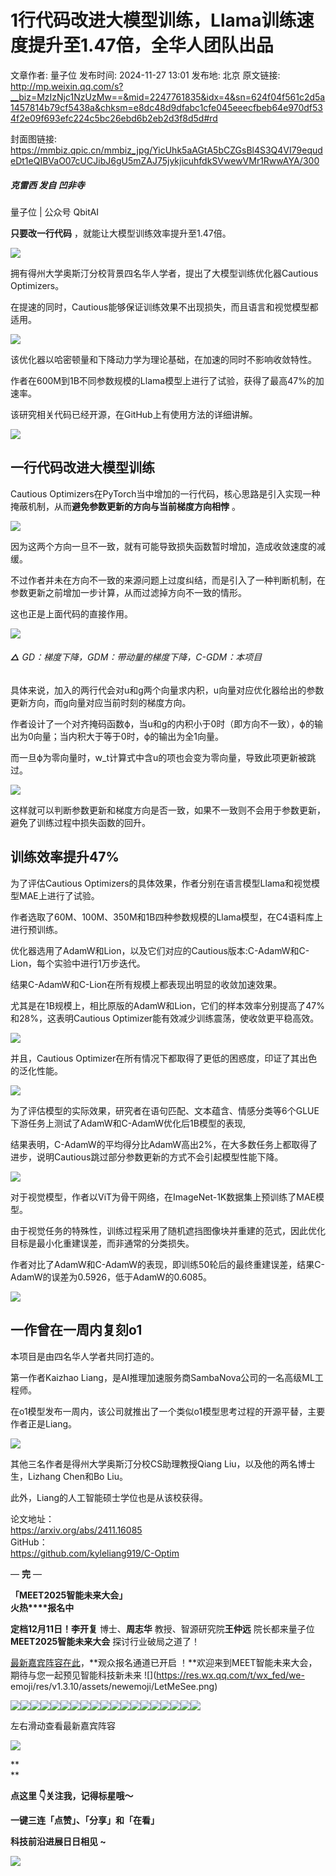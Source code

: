 # 1行代码改进大模型训练，Llama训练速度提升至1.47倍，全华人团队出品

文章作者: 量子位
发布时间: 2024-11-27 13:01
发布地: 北京
原文链接: http://mp.weixin.qq.com/s?__biz=MzIzNjc1NzUzMw==&mid=2247761835&idx=4&sn=624f04f561c2d5a1457814b79cf5438a&chksm=e8dc48d9dfabc1cfe045eeecfbeb64e970df534f2e09f693efc224c5bc26ebd6b2eb2d3f8d5d#rd

封面图链接: https://mmbiz.qpic.cn/mmbiz_jpg/YicUhk5aAGtA5bCZGsBl4S3Q4VI79equdeDt1eQIBVaO07cUCJibJ6gU5mZAJ75jykjicuhfdkSVwewVMr1RwwAYA/300

##### 克雷西 发自 凹非寺  
量子位 | 公众号 QbitAI

**只要改一行代码** ，就能让大模型训练效率提升至1.47倍。

![](https://mmbiz.qpic.cn/mmbiz_png/YicUhk5aAGtA5bCZGsBl4S3Q4VI79equd6V7ibOBuUTcJhKwhkKUTvCyicEOelWylJSV0jV9xtN3wsazGMsCicUQuQ/640?wx_fmt=png&from=appmsg)

拥有得州大学奥斯汀分校背景四名华人学者，提出了大模型训练优化器Cautious Optimizers。

在提速的同时，Cautious能够保证训练效果不出现损失，而且语言和视觉模型都适用。

![](https://mmbiz.qpic.cn/mmbiz_png/YicUhk5aAGtA5bCZGsBl4S3Q4VI79equdaxYtAiaWSmt8D8tdDsIiah42IJq5a1N3FicjOULYuYmxRDStGdlR5zibzg/640?wx_fmt=png&from=appmsg)

该优化器以哈密顿量和下降动力学为理论基础，在加速的同时不影响收敛特性。

作者在600M到1B不同参数规模的Llama模型上进行了试验，获得了最高47%的加速率。

该研究相关代码已经开源，在GitHub上有使用方法的详细讲解。

![](https://mmbiz.qpic.cn/mmbiz_png/YicUhk5aAGtA5bCZGsBl4S3Q4VI79equdrEU3EBibaYXveI2ec1Qa78W28FgmTiayUPDGveGGUYGiaicwc1h5vibK2Mg/640?wx_fmt=png&from=appmsg)

## 一行代码改进大模型训练

Cautious Optimizers在PyTorch当中增加的一行代码，核心思路是引入实现一种掩蔽机制，从而**避免参数更新的方向与当前梯度方向相悖**
。

![](https://mmbiz.qpic.cn/mmbiz_png/YicUhk5aAGtA5bCZGsBl4S3Q4VI79equd6V7ibOBuUTcJhKwhkKUTvCyicEOelWylJSV0jV9xtN3wsazGMsCicUQuQ/640?wx_fmt=png&from=appmsg)

因为这两个方向一旦不一致，就有可能导致损失函数暂时增加，造成收敛速度的减缓。

不过作者并未在方向不一致的来源问题上过度纠结，而是引入了一种判断机制，在参数更新之前增加一步计算，从而过滤掉方向不一致的情形。

这也正是上面代码的直接作用。

![](https://mmbiz.qpic.cn/mmbiz_png/YicUhk5aAGtA5bCZGsBl4S3Q4VI79equd3F2d18U5dDurP8mMNwop1mbT0TGQ4prnwpbW4IzvSe1bh1d1Oe2Svw/640?wx_fmt=png&from=appmsg)

###### **△** GD：梯度下降，GDM：带动量的梯度下降，C-GDM：本项目

具体来说，加入的两行代会对u和g两个向量求内积，u向量对应优化器给出的参数更新方向，而g向量对应当前时刻的梯度方向。

作者设计了一个对齐掩码函数ϕ，当u和g的内积小于0时（即方向不一致），ϕ的输出为0向量；当内积大于等于0时，ϕ的输出为全1向量。

而一旦ϕ为零向量时，w_t计算式中含u的项也会变为零向量，导致此项更新被跳过。

![](https://mmbiz.qpic.cn/mmbiz_png/YicUhk5aAGtA5bCZGsBl4S3Q4VI79equdm0hQMuYyOfQeoYFfvFfF3SvFlaA4UKYGrPVpwrs94UIPRv07VzZ78w/640?wx_fmt=png&from=appmsg)

这样就可以判断参数更新和梯度方向是否一致，如果不一致则不会用于参数更新，避免了训练过程中损失函数的回升。

## 训练效率提升47%

为了评估Cautious Optimizers的具体效果，作者分别在语言模型Llama和视觉模型MAE上进行了试验。

作者选取了60M、100M、350M和1B四种参数规模的Llama模型，在C4语料库上进行预训练。

优化器选用了AdamW和Lion，以及它们对应的Cautious版本:C-AdamW和C-Lion，每个实验中进行1万步迭代。

结果C-AdamW和C-Lion在所有规模上都表现出明显的收敛加速效果。

尤其是在1B规模上，相比原版的AdamW和Lion，它们的样本效率分别提高了47%和28%，这表明Cautious
Optimizer能有效减少训练震荡，使收敛更平稳高效。

![](https://mmbiz.qpic.cn/mmbiz_png/YicUhk5aAGtA5bCZGsBl4S3Q4VI79equdGBcp5XOD2CGM2CZOJUK2zkYaDUhwoUC59l52FxEkefbFMNIefPgwXw/640?wx_fmt=png&from=appmsg)

并且，Cautious Optimizer在所有情况下都取得了更低的困惑度，印证了其出色的泛化性能。

![](https://mmbiz.qpic.cn/mmbiz_png/YicUhk5aAGtA5bCZGsBl4S3Q4VI79equdcy0jFbYZfBJxPVj4rIpf2INqMuy2r3tQEBosTVLCiat6Q6frxLRE2Uw/640?wx_fmt=png&from=appmsg)

为了评估模型的实际效果，研究者在语句匹配、文本蕴含、情感分类等6个GLUE下游任务上测试了AdamW和C-AdamW优化后1B模型的表现,

结果表明，C-AdamW的平均得分比AdamW高出2%，在大多数任务上都取得了进步，说明Cautious跳过部分参数更新的方式不会引起模型性能下降。

![](https://mmbiz.qpic.cn/mmbiz_png/YicUhk5aAGtA5bCZGsBl4S3Q4VI79equdCqHC4MrjUCXAWhac8ricicIDFZMmnCxlofdcicToQr1aYWCtm4iciaZUepg/640?wx_fmt=png&from=appmsg)

对于视觉模型，作者以ViT为骨干网络，在ImageNet-1K数据集上预训练了MAE模型。

由于视觉任务的特殊性，训练过程采用了随机遮挡图像块并重建的范式，因此优化目标是最小化重建误差，而非通常的分类损失。

作者对比了AdamW和C-AdamW的表现，即训练50轮后的最终重建误差，结果C-AdamW的误差为0.5926，低于AdamW的0.6085。

![](https://mmbiz.qpic.cn/mmbiz_png/YicUhk5aAGtA5bCZGsBl4S3Q4VI79equd7icAIwD8aX6156rPs3dF6hpTUtODlNDibwbZOuCsibVag2y0pWiceqb41w/640?wx_fmt=png&from=appmsg)

## 一作曾在一周内复刻o1

本项目是由四名华人学者共同打造的。

第一作者Kaizhao Liang，是AI推理加速服务商SambaNova公司的一名高级ML工程师。

在o1模型发布一周内，该公司就推出了一个类似o1模型思考过程的开源平替，主要作者正是Liang。

![](https://mmbiz.qpic.cn/mmbiz_png/YicUhk5aAGtA5bCZGsBl4S3Q4VI79equdNxqxzicy4S1S3GcRn3lp1Tj0BrFaFfOCENicHCY6FUmh4OxJvibj7toHw/640?wx_fmt=png&from=appmsg)

其他三名作者是得州大学奥斯汀分校CS助理教授Qiang Liu，以及他的两名博士生，Lizhang Chen和Bo Liu。

此外，Liang的人工智能硕士学位也是从该校获得。

论文地址：  
https://arxiv.org/abs/2411.16085  
GitHub：  
https://github.com/kyleliang919/C-Optim

— **完** —

**「MEET2025智能未来大会」  
火热****报名中**

**定档12月11日！李开复** 博士、**周志华** 教授、智源研究院**王仲远** 院长都来量子位**MEET2025智能未来大会**
探讨行业破局之道了！

[最新嘉宾阵容在此](http://mp.weixin.qq.com/s?__biz=MzIzNjc1NzUzMw==&mid=2247760478&idx=1&sn=a962f5ec367464f7b1ef4226ee14d668&chksm=e8dc4d2cdfabc43ab0920bec233071efae9ab69992a093e7b9f8e1629f27a3c3ef111e4268cd&scene=21#wechat_redirect)，**观众报名通道已开启
！**欢迎来到MEET智能未来大会，期待与您一起预见智能科技新未来 ![](https://res.wx.qq.com/t/wx_fed/we-
emoji/res/v1.3.10/assets/newemoji/LetMeSee.png)

![](https://mmbiz.qpic.cn/mmbiz_png/YicUhk5aAGtA5bCZGsBl4S3Q4VI79equdTcekibDava7hppVtY8hxWqhKzRxOmKbYd09cEO3bfk2JuIcav35jw5g/640?wx_fmt=png&from=appmsg)![](https://mmbiz.qpic.cn/mmbiz_png/YicUhk5aAGtA5bCZGsBl4S3Q4VI79equdhDk6xvEJ6ibQice7ppGnCcoS8TicWtJw634DluqCcRjkBzuRkCVibicxdUg/640?wx_fmt=png&from=appmsg)![](https://mmbiz.qpic.cn/mmbiz_png/YicUhk5aAGtA5bCZGsBl4S3Q4VI79equdDHrHJB28PoK9oBsEsVVuMgiaknXhibT8Z6nRY6PFmGNz1xW2vPBUb2VQ/640?wx_fmt=png&from=appmsg)![](https://mmbiz.qpic.cn/mmbiz_png/YicUhk5aAGtA5bCZGsBl4S3Q4VI79equdVhwpEAib5iaeshJblSzuH1bBvvXKZYYOm3e9sxTeBYPHVCcsJMuvSvsQ/640?wx_fmt=png&from=appmsg)![](https://mmbiz.qpic.cn/mmbiz_png/YicUhk5aAGtA5bCZGsBl4S3Q4VI79equd008NKxBHR1CarXmSp97H7CxJ69icPKT4xdNPpz5vRo0lzQmgsjnjcpw/640?wx_fmt=png&from=appmsg)![](https://mmbiz.qpic.cn/mmbiz_png/YicUhk5aAGtA5bCZGsBl4S3Q4VI79equdV0WHtNcQWz2JuujKDsbyjDnjhdMtRIuX4RLBoUIonp4OJRoALzkmuA/640?wx_fmt=png&from=appmsg)![](https://mmbiz.qpic.cn/mmbiz_png/YicUhk5aAGtA5bCZGsBl4S3Q4VI79equdYIIF7DclCJvhtlOTo024Cz8kuUbseNYefx4GI9ia1vBHx4oqlLOTG6w/640?wx_fmt=png&from=appmsg)![](https://mmbiz.qpic.cn/mmbiz_png/YicUhk5aAGtA5bCZGsBl4S3Q4VI79equdl6pVJHMLkBUjEyfM643rttQkuse7CRu2pr0jov28r3aI1bPhvPj6cQ/640?wx_fmt=png&from=appmsg)![](https://mmbiz.qpic.cn/mmbiz_png/YicUhk5aAGtA5bCZGsBl4S3Q4VI79equds6c0frfTRvKMRZ8v48w7faeM40gwcmEeZUWgpHyfCZxaYqyjiankNIQ/640?wx_fmt=png&from=appmsg)![](https://mmbiz.qpic.cn/mmbiz_png/YicUhk5aAGtA5bCZGsBl4S3Q4VI79equdWyZzfribFianScib3q3nxKcBqkrGeTjrhmAj3WAa8c0ftiaUQFcicazgCEQ/640?wx_fmt=png&from=appmsg)![](https://mmbiz.qpic.cn/mmbiz_png/YicUhk5aAGtA5bCZGsBl4S3Q4VI79equdXviaPFXiaOxcPQ7ic6x6sdIt4OXCghaMX4L54DgicpSib8kicwibMPW4BY71A/640?wx_fmt=png&from=appmsg)![](https://mmbiz.qpic.cn/mmbiz_png/YicUhk5aAGtA5bCZGsBl4S3Q4VI79equd7tsL8wMHclxHgPJcgJ6FjPCyqiccuGfznRjsmxcnxxupobxLsULScAA/640?wx_fmt=png&from=appmsg)![](https://mmbiz.qpic.cn/mmbiz_png/YicUhk5aAGtA5bCZGsBl4S3Q4VI79equdkMQFebchTPSLe2PWOc3PCnzD8L0bWYSOZdiciaZ044W5kYTre9LP2CEw/640?wx_fmt=png&from=appmsg)![](https://mmbiz.qpic.cn/mmbiz_png/YicUhk5aAGtA5bCZGsBl4S3Q4VI79equdh2erzp91Hb7DAk9iahFLjXWlyiaBJh0KmYiaQoRMNJA8RuzCI6GSbabLQ/640?wx_fmt=png&from=appmsg)![](https://mmbiz.qpic.cn/mmbiz_png/YicUhk5aAGtA5bCZGsBl4S3Q4VI79equduPrMzEQjTjleUEicNvzlsECYL8OV5j0ZLD8vMawFHlian5Jicl2Dh62BA/640?wx_fmt=png&from=appmsg)![](https://mmbiz.qpic.cn/mmbiz_png/YicUhk5aAGtA5bCZGsBl4S3Q4VI79equdd0EfKtd6dL0YvUF6EjHtoPs7ibSQXxwzibwA5GiaFiaon4XtS0oCb981Ew/640?wx_fmt=png&from=appmsg)![](https://mmbiz.qpic.cn/mmbiz_png/YicUhk5aAGtA5bCZGsBl4S3Q4VI79equdGoHlxhHPKibDvkGCH43ulticjP9iageercvj0Ctmy4PhZAw5cEFRmoTGg/640?wx_fmt=png&from=appmsg)![](https://mmbiz.qpic.cn/mmbiz_png/YicUhk5aAGtA5bCZGsBl4S3Q4VI79equd9ibPiabLKiazSZVHgJwzFYSQVzd3EC1VGqJnQM91QPiaMhnWm6sA1k62Sg/640?wx_fmt=png&from=appmsg)![](https://mmbiz.qpic.cn/mmbiz_svg/g9RQicMD01M1vIWlXly8hwMNSichJ0JdicLmxeeic74yN5nUSbQBN6RENeFrjnniakyz4iatoNUwKVLbRpYUrfrf5oMOLIfPCQIGp4/640?wx_fmt=svg&from=appmsg)

左右滑动查看最新嘉宾阵容

![](https://mmbiz.qpic.cn/mmbiz_svg/g9RQicMD01M1vIWlXly8hwMNSichJ0JdicLmxeeic74yN5nUSbQBN6RENeFrjnniakyz4iatoNUwKVLbRpYUrfrf5oMOLIfPCQIGp4/640?wx_fmt=svg&from=appmsg)

**  
**

**点这里 👇关注我，记得标星哦～**

**一键三连「点赞」、「分享」和「在看」**

**科技前沿进展日日相见 ~**

![](https://mmbiz.qpic.cn/mmbiz_svg/g9RQicMD01M0tYoRQT2cMQRmPS5ZDyrrfzeksiay90KaDzlGBH61icqHxmgFKfvfXtVuwTHV740CDLAaXU1LIfZyoJEpYKcRIiaE/640?wx_fmt=svg)

